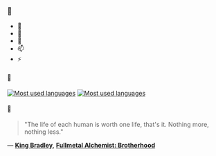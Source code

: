### 👋

- 🔭
- 🌱
- 💬
- 📫
- ⚡

#### 🧏

[![Most used languages](https://github-readme-stats-aynah.vercel.app/api/top-langs/?username=aynh&theme=solarized-dark&langs_count=6&layout=compact&hide_title=true)](https://github.com/anuraghazra/github-readme-stats#gh-dark-mode-only)
[![Most used languages](https://github-readme-stats-aynah.vercel.app/api/top-langs/?username=aynh&theme=solarized-light&langs_count=6&layout=compact&hide_title=true)](https://github.com/anuraghazra/github-readme-stats#gh-light-mode-only)

#### 💬

> "The life of each human is worth one life, that's it. Nothing more, nothing less."

&mdash; [**King Bradley**](https://myanimelist.net/character.php?q=King%20Bradley&cat=character), [**Fullmetal Alchemist: Brotherhood**](https://myanimelist.net/search/all?q=Fullmetal%20Alchemist%3A%20Brotherhood&cat=all)
